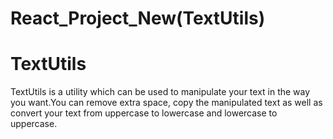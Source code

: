 # React_Project_New(TextUtils)
<h1>TextUtils</h1>
TextUtils is a utility which can be used to manipulate your text in the way you want.You can remove extra space, copy the manipulated text as well as convert your text from uppercase to lowercase and lowercase to uppercase.
